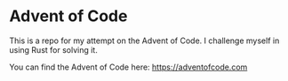 # Advent of Code
This is a repo for my attempt on the Advent of Code.
I challenge myself in using Rust for solving it.

You can find the Advent of Code here: https://adventofcode.com
